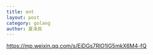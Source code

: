 ```yaml
---
title: ent
layout: post
category: golang
author: 夏泽民
---
```


<!-- more -->
https://mp.weixin.qq.com/s/EiDGs7RlO1lG5mkX6M4-fQ



